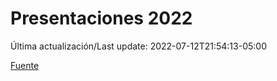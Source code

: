 # Presentaciones 2022

Última actualización/Last update: 2022-07-12T21:54:13-05:00

 [Fuente](https://www.gob.mx/salud/documentos/presentaciones-2022)
